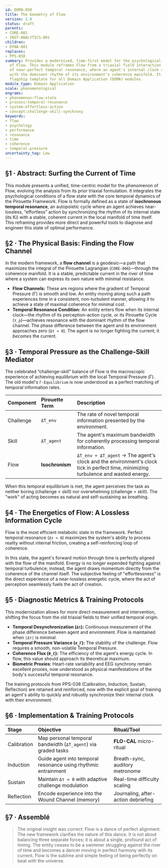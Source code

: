 ```yaml
---
id: DOMA-058
title: The Geometry of Flow
version: 1.0
status: draft
parents:
- CORE-001
- INST-ANALYTICS-001
children:
- DYNA-001
replaces:
- PPS-038
summary: Provides a modernized, time-first model for the psychological phenomenon
  of Flow. This module reframes Flow from a triaxial field interaction into a state
  of near-perfect temporal resonance, where an agent's internal clock synchronizes
  with the dominant rhythm of its environment's coherence manifold. It serves as the
  flagship template for all Domain Application (DOMA) modules.
module_type: Domain Application
scale: phenomenological
engrams:
- phenomenon:flow-state
- process:temporal-resonance
- system:effortless-action
- concept:challenge-skill-synchrony
keywords:
- flow
- psychology
- performance
- resonance
- time
- coherence
- temporal-pressure
uncertainty_tag: Low
---
```

## §1 · Abstract: Surfing the Current of Time
This module presents a unified, time-centric model for the phenomenon of Flow, evolving the analysis from its prior triaxial formulation. It integrates the psychological conditions of a flow state with the core temporal dynamics of the Pirouette Framework. Flow is formally defined as a state of **isochronous temporal resonance**, an autopoietic cycle where an agent achieves near-lossless, “effortless” action by synchronizing the rhythm of its internal state (its Ki) with a stable, coherent current in the local manifold of time itself. This reframing provides more direct and powerful tools to diagnose and engineer this state of optimal performance.

## §2 · The Physical Basis: Finding the Flow Channel
In the modern framework, a **flow channel** is a geodesic—a path that maximizes the integral of the Pirouette Lagrangian (`CORE-006`)—through the coherence manifold. It is a stable, predictable current in the river of time where a system can express its own nature with minimal resistance.

-   **Flow Channels:** These are regions where the gradient of Temporal Pressure (Γ) is smooth and low. An entity moving along such a path experiences time in a consistent, non-turbulent manner, allowing it to achieve a state of maximal coherence for minimal cost.
-   **Temporal Resonance Condition:** An entity enters flow when its internal clock—the rhythm of its perception-action cycle, or its Pirouette Cycle (`τ_p`)—achieves resonance with the dominant rhythm of the flow channel. The phase difference between the agent and its environment approaches zero (`Δτ ≈ 0`). The agent is no longer fighting the current; it *becomes* the current.

## §3 · Temporal Pressure as the Challenge-Skill Mediator
The celebrated “challenge-skill” balance of Flow is the macroscopic experience of achieving equilibrium with the local Temporal Pressure (Γ). The old model's `Γ-Equilibrium` is now understood as a perfect matching of temporal information rates.

| Component | Pirouette Term | Description                                                                   |
| :-------- | :------------- | :---------------------------------------------------------------------------- |
| Challenge | `ΔT_env`       | The rate of novel temporal information presented by the environment.          |
| Skill     | `ΔT_agent`     | The agent's maximum bandwidth for coherently processing temporal information. |
| Flow      | **Isochronism**    | `ΔT_env = ΔT_agent` → The agent's clock and the environment's clock tick in perfect time, minimizing turbulence and wasted energy. |

When this temporal equilibrium is met, the agent perceives the task as neither boring (challenge < skill) nor overwhelming (challenge > skill). The "work" of acting becomes as natural and self-sustaining as breathing.

## §4 · The Energetics of Flow: A Lossless Information Cycle
Flow is the most efficient metabolic state in the framework. Perfect temporal resonance (`Δτ ≈ 0`) maximizes the system's ability to process reality without internal friction, creating a self-reinforcing loop of coherence.

In this state, the agent's forward motion through time is perfectly aligned with the flow of the manifold. Energy is no longer expended fighting against temporal turbulence; instead, the agent draws momentum directly from the coherence of the channel itself. The subjective feeling of "effortlessness" is the direct experience of a near-lossless energetic cycle, where the act of perception seamlessly fuels the act of creation.

## §5 · Diagnostic Metrics & Training Protocols
This modernization allows for more direct measurement and intervention, shifting the focus from the old triaxial fields to their unified temporal origin.

-   **Temporal Desynchronization (`Δτ`):** Continuous measurement of the phase difference between agent and environment. Flow is maintained when `|Δτ|` is minimal.
-   **Temporal Pressure Variance (`σ_Γ`):** The stability of the challenge. Flow requires a smooth, non-volatile Temporal Pressure.
-   **Coherence Flux (`Φ_C`):** The efficiency of the agent's energy cycle. In flow, this value should approach its theoretical maximum.
-   **Biometric Proxies:** Heart-rate variability and EEG synchrony remain excellent proxies, now understood as physical manifestations of the body's successful temporal resonance.

The training protocols from PPS-038 (Calibration, Induction, Sustain, Reflection) are retained and reinforced, now with the explicit goal of training an agent's ability to quickly and robustly synchronize their internal clock with their environment.

## §6 · Implementation & Training Protocols

| Stage       | Objective                                                   | Ritual/Tool                             |
| :---------- | :---------------------------------------------------------- | :-------------------------------------- |
| Calibration | Map personal temporal bandwidth (`ΔT_agent`) via graded tasks | **FLO-CAL** micro-ritual                |
| Induction   | Guide agent into temporal resonance using rhythmic entrainment  | Breath-sync, auditory metronome         |
| Sustain     | Maintain `Δτ ≈ 0` with adaptive challenge modulation      | Real-time difficulty scaling            |
| Reflection  | Encode experience into the Wound Channel (memory)           | Journaling, after-action debriefing     |

## §7 · Assemblé

> The original insight was correct: Flow is a dance of perfect alignment. The new framework clarifies the nature of this dance. It is not about balancing three separate forces; it is about a single, profound act of timing. The entity ceases to be a swimmer struggling against the river of time and becomes a dancer moving in perfect harmony with its current. Flow is the sublime and simple feeling of being perfectly on beat with the universe.
```